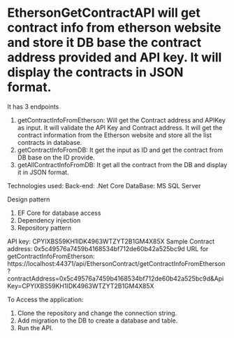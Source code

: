 # EthersonGetContractAPI will get contract info from etherson website and store it DB base the contract address provided and API key. It will display the contracts in JSON format.

It has 3 endpoints
1. getContractInfoFromEtherson: Will get the Contract address and APIKey as input.
   It will validate the API Key and Contract address.
   It will get the contract information from the Etherson website and store all the list contracts in database.
2. getContractInfoFromDB: It get the input as ID and get the contract from DB base on the ID provide.
3. getAllContractInfoFromDB: It get all the contract from the DB and display it in JSON format.

Technologies used:
Back-end: .Net Core
DataBase: MS SQL Server

Design pattern
1. EF Core for database access
2. Dependency injection
3. Repository pattern
   
API key: CPYIXBS59KH1IDK4963WTZYT2B1GM4X85X
Sample Contract address: 0x5c49576a7459b4168534bf712de60b42a525bc9d
URL for getContractInfoFromEtherson:  https://localhost:44371/api/EthersonContract/getContractInfoFromEtherson?contractAddress=0x5c49576a7459b4168534bf712de60b42a525bc9d&ApiKey=CPYIXBS59KH1IDK4963WTZYT2B1GM4X85X

To Access the application:
1. Clone the repository and change the connection string.
2. Add migration to the DB to create a database and table.
3. Run the API.



